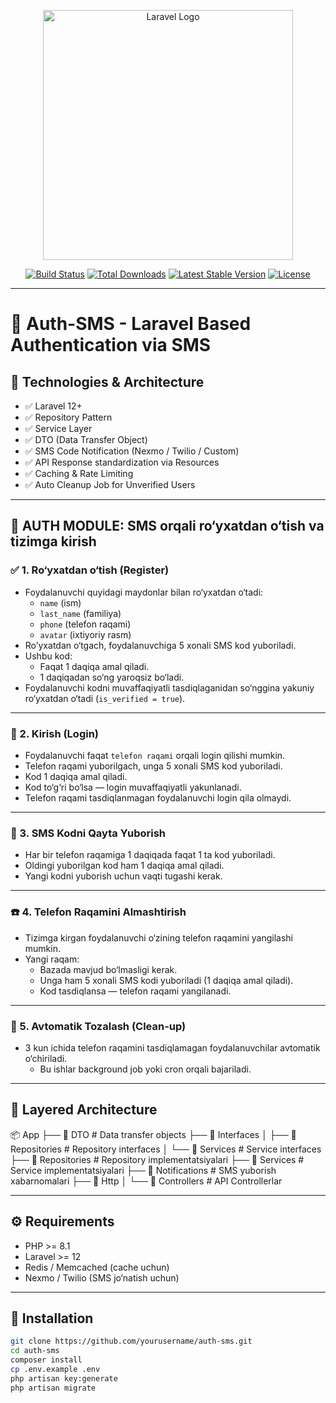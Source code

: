  <p align="center">
  <a href="https://laravel.com" target="_blank">
    <img src="https://raw.githubusercontent.com/laravel/art/master/logo-lockup/5%20SVG/2%20CMYK/1%20Full%20Color/laravel-logolockup-cmyk-red.svg" width="400" alt="Laravel Logo">
  </a>
</p>

<p align="center">
  <a href="https://github.com/laravel/framework/actions"><img src="https://github.com/laravel/framework/workflows/tests/badge.svg" alt="Build Status"></a>
  <a href="https://packagist.org/packages/laravel/framework"><img src="https://img.shields.io/packagist/dt/laravel/framework" alt="Total Downloads"></a>
  <a href="https://packagist.org/packages/laravel/framework"><img src="https://img.shields.io/packagist/v/laravel/framework" alt="Latest Stable Version"></a>
  <a href="https://packagist.org/packages/laravel/framework"><img src="https://img.shields.io/packagist/l/laravel/framework" alt="License"></a>
</p>

---

# 📱 Auth-SMS - Laravel Based Authentication via SMS

## 🔧 Technologies & Architecture

- ✅ Laravel 12+
- ✅ Repository Pattern
- ✅ Service Layer
- ✅ DTO (Data Transfer Object)
- ✅ SMS Code Notification (Nexmo / Twilio / Custom)
- ✅ API Response standardization via Resources
- ✅ Caching & Rate Limiting
- ✅ Auto Cleanup Job for Unverified Users

---

## 📌 AUTH MODULE: SMS orqali ro‘yxatdan o‘tish va tizimga kirish

### ✅ 1. Ro‘yxatdan o‘tish (Register)

- Foydalanuvchi quyidagi maydonlar bilan ro‘yxatdan o‘tadi:
  - `name` (ism)
  - `last_name` (familiya)
  - `phone` (telefon raqami)
  - `avatar` (ixtiyoriy rasm)
- Ro’yxatdan o‘tgach, foydalanuvchiga 5 xonali SMS kod yuboriladi.
- Ushbu kod:
  - Faqat 1 daqiqa amal qiladi.
  - 1 daqiqadan so‘ng yaroqsiz bo‘ladi.
- Foydalanuvchi kodni muvaffaqiyatli tasdiqlaganidan so‘nggina yakuniy ro‘yxatdan o‘tadi (`is_verified = true`).

---

### 🔐 2. Kirish (Login)

- Foydalanuvchi faqat `telefon raqami` orqali login qilishi mumkin.
- Telefon raqami yuborilgach, unga 5 xonali SMS kod yuboriladi.
- Kod 1 daqiqa amal qiladi.
- Kod to‘g‘ri bo‘lsa — login muvaffaqiyatli yakunlanadi.
- Telefon raqami tasdiqlanmagan foydalanuvchi login qila olmaydi.

---

### 🔁 3. SMS Kodni Qayta Yuborish

- Har bir telefon raqamiga 1 daqiqada faqat 1 ta kod yuboriladi.
- Oldingi yuborilgan kod ham 1 daqiqa amal qiladi.
- Yangi kodni yuborish uchun vaqti tugashi kerak.

---

### ☎️ 4. Telefon Raqamini Almashtirish

- Tizimga kirgan foydalanuvchi o‘zining telefon raqamini yangilashi mumkin.
- Yangi raqam:
  - Bazada mavjud bo‘lmasligi kerak.
  - Unga ham 5 xonali SMS kodi yuboriladi (1 daqiqa amal qiladi).
  - Kod tasdiqlansa — telefon raqami yangilanadi.

---

### 🧹 5. Avtomatik Tozalash (Clean-up)

- 3 kun ichida telefon raqamini tasdiqlamagan foydalanuvchilar avtomatik o‘chiriladi.
  - Bu ishlar background job yoki cron orqali bajariladi.

---

## 🧠 Layered Architecture
📦 App
├── 📁 DTO # Data transfer objects
├── 📁 Interfaces
│ ├── 📁 Repositories # Repository interfaces
│ └── 📁 Services # Service interfaces
├── 📁 Repositories # Repository implementatsiyalari
├── 📁 Services # Service implementatsiyalari
├── 📁 Notifications # SMS yuborish xabarnomalari
├── 📁 Http
│ └── 📁 Controllers # API Controllerlar


---

## ⚙️ Requirements

- PHP >= 8.1
- Laravel >= 12
- Redis / Memcached (cache uchun)
- Nexmo / Twilio (SMS jo‘natish uchun)

---

## 🚀 Installation

```bash
git clone https://github.com/yourusername/auth-sms.git
cd auth-sms
composer install
cp .env.example .env
php artisan key:generate
php artisan migrate
